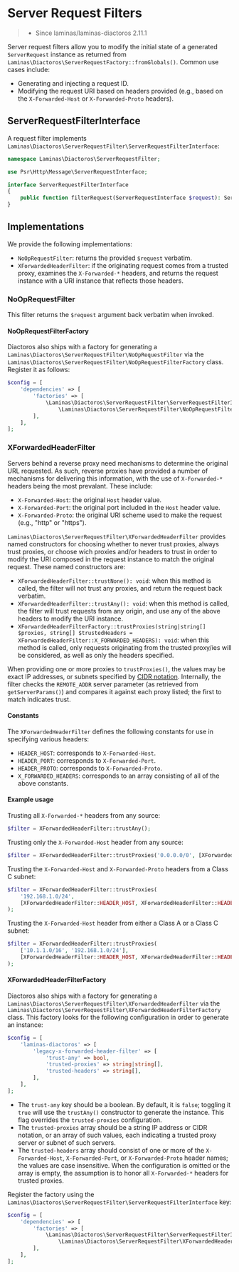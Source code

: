 # Server Request Filters

> - Since laminas/laminas-diactoros 2.11.1

Server request filters allow you to modify the initial state of a generated `ServerRequest` instance as returned from `Laminas\Diactoros\ServerRequestFactory::fromGlobals()`.
Common use cases include:

- Generating and injecting a request ID.
- Modifying the request URI based on headers provided (e.g., based on the `X-Forwarded-Host` or `X-Forwarded-Proto` headers).

## ServerRequestFilterInterface

A request filter implements `Laminas\Diactoros\ServerRequestFilter\ServerRequestFilterInterface`:

```php
namespace Laminas\Diactoros\ServerRequestFilter;

use Psr\Http\Message\ServerRequestInterface;

interface ServerRequestFilterInterface
{
    public function filterRequest(ServerRequestInterface $request): ServerRequestInterface;
}
```

## Implementations

We provide the following implementations:

- `NoOpRequestFilter`: returns the provided `$request` verbatim.
- `XForwardedHeaderFilter`: if the originating request comes from a trusted proxy, examines the `X-Forwarded-*` headers, and returns the request instance with a URI instance that reflects those headers.

### NoOpRequestFilter

This filter returns the `$request` argument back verbatim when invoked.

#### NoOpRequestFilterFactory

Diactoros also ships with a factory for generating a `Laminas\Diactoros\ServerRequestFilter\NoOpRequestFilter` via the `Laminas\Diactoros\ServerRequestFilter\NoOpRequestFilterFactory` class.
Register it as follows:

```php
$config = [
    'dependencies' => [
        'factories' => [
            \Laminas\Diactoros\ServerRequestFilter\ServerRequestFilterInterface::class =>
                \Laminas\Diactoros\ServerRequestFilter\NoOpRequestFilterFactory::class,
        ],
    ],
];
```

### XForwardedHeaderFilter

Servers behind a reverse proxy need mechanisms to determine the original URL requested.
As such, reverse proxies have provided a number of mechanisms for delivering this information, with the use of `X-Forwarded-*` headers being the most prevalant.
These include:

- `X-Forwarded-Host`: the original `Host` header value.
- `X-Forwarded-Port`: the original port included in the `Host` header value.
- `X-Forwarded-Proto`: the original URI scheme used to make the request (e.g., "http" or "https").

`Laminas\Diactoros\ServerRequestFilter\XForwardedHeaderFilter` provides named constructors for choosing whether to never trust proxies, always trust proxies, or choose wich proxies and/or headers to trust in order to modify the URI composed in the request instance to match the original request.
These named constructors are:

- `XForwardedHeaderFilter::trustNone(): void`: when this method is called, the filter will not trust any proxies, and return the request back verbatim.
- `XForwardedHeaderFilter::trustAny(): void`: when this method is called, the filter will trust requests from any origin, and use any of the above headers to modify the URI instance.
- `XForwardedHeaderFilterFactory::trustProxies(string|string[] $proxies, string[] $trustedHeaders = XForwardedHeaderFilter::X_FORWARDED_HEADERS): void`: when this method is called, only requests originating from the trusted proxy/ies will be considered, as well as only the headers specified.

When providing one or more proxies to `trustProxies()`, the values may be exact IP addresses, or subnets specified by [CIDR notation](https://en.wikipedia.org/wiki/Classless_Inter-Domain_Routing).
Internally, the filter checks the `REMOTE_ADDR` server parameter (as retrieved from `getServerParams()`) and compares it against each proxy listed; the first to match indicates trust.

#### Constants

The `XForwardedHeaderFilter` defines the following constants for use in specifying various headers:

- `HEADER_HOST`: corresponds to `X-Forwarded-Host`.
- `HEADER_PORT`: corresponds to `X-Forwarded-Port`.
- `HEADER_PROTO`: corresponds to `X-Forwarded-Proto`.
- `X_FORWARDED_HEADERS`: corresponds to an array consisting of all of the above constants.

#### Example usage

Trusting all `X-Forwarded-*` headers from any source:

```php
$filter = XForwardedHeaderFilter::trustAny();
```

Trusting only the `X-Forwarded-Host` header from any source:

```php
$filter = XForwardedHeaderFilter::trustProxies('0.0.0.0/0', [XForwardedHeaderFilter::HEADER_HOST]);
```

Trusting the `X-Forwarded-Host` and `X-Forwarded-Proto` headers from a Class C subnet:

```php
$filter = XForwardedHeaderFilter::trustProxies(
    '192.168.1.0/24',
    [XForwardedHeaderFilter::HEADER_HOST, XForwardedHeaderFilter::HEADER_PROTO]
);
```

Trusting the `X-Forwarded-Host` header from either a Class A or a Class C subnet:

```php
$filter = XForwardedHeaderFilter::trustProxies(
    ['10.1.1.0/16', '192.168.1.0/24'],
    [XForwardedHeaderFilter::HEADER_HOST, XForwardedHeaderFilter::HEADER_PROTO]
);
```

#### XForwardedHeaderFilterFactory

Diactoros also ships with a factory for generating a `Laminas\Diactoros\ServerRequestFilter\XForwardedHeaderFilter` via the `Laminas\Diactoros\ServerRequestFilter\XForwardedHeaderFilterFactory` class.
This factory looks for the following configuration in order to generate an instance:

```php
$config = [
    'laminas-diactoros' => [
        'legacy-x-forwarded-header-filter' => [
            'trust-any' => bool,
            'trusted-proxies' => string|string[],
            'trusted-headers' => string[],
        ],
    ],
];
```

- The `trust-any` key should be a boolean.
  By default, it is `false`; toggling it `true` will use the `trustAny()` constructor to generate the instance.
  This flag overrides the `trusted-proxies` configuration.
- The `trusted-proxies` array should be a string IP address or CIDR notation, or an array of such values, each indicating a trusted proxy server or subnet of such servers.
- The `trusted-headers` array should consist of one or more of the `X-Forwarded-Host`, `X-Forwarded-Port`, or `X-Forwarded-Proto` header names; the values are case insensitive.
  When the configuration is omitted or the array is empty, the assumption is to honor all `X-Forwarded-*` headers for trusted proxies.

Register the factory using the `Laminas\Diactoros\ServerRequestFilter\ServerRequestFilterInterface` key:

```php
$config = [
    'dependencies' => [
        'factories' => [
            \Laminas\Diactoros\ServerRequestFilter\ServerRequestFilterInterface::class =>
                \Laminas\Diactoros\ServerRequestFilter\XForwardedHeaderFilterFactory::class,
        ],
    ],
];
```
